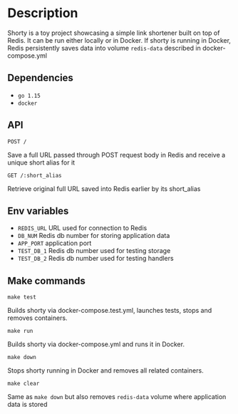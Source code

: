 # Description

Shorty is a toy project showcasing a simple link shortener built on top of Redis. It can be run either locally or in
Docker. If shorty is running in Docker, Redis persistently saves data into volume `redis-data` described in
docker-compose.yml

## Dependencies

- `go 1.15`
- `docker`

## API

```
POST /
```

Save a full URL passed through POST request body in Redis and receive a unique short alias for it

```
GET /:short_alias
```

Retrieve original full URL saved into Redis earlier by its short_alias

## Env variables

- `REDIS_URL` URL used for connection to Redis
- `DB_NUM` Redis db number for storing application data
- `APP_PORT` application port
- `TEST_DB_1` Redis db number used for testing storage
- `TEST_DB_2` Redis db number used for testing handlers

## Make commands

```shell
make test
```

Builds shorty via docker-compose.test.yml, launches tests, stops and removes containers.

```shell
make run
```

Builds shorty via docker-compose.yml and runs it in Docker.

```shell
make down
```

Stops shorty running in Docker and removes all related containers.

```shell
make clear
```

Same as `make down` but also removes `redis-data` volume where application data is stored

